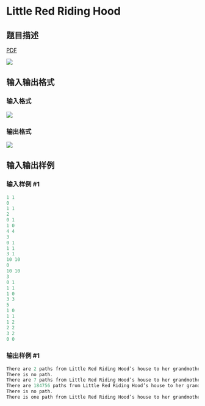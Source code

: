 # Little Red Riding Hood

## 题目描述

[problemUrl]: https://uva.onlinejudge.org/index.php?option=com_onlinejudge&Itemid=8&category=22&page=show_problem&problem=2008

[PDF](https://uva.onlinejudge.org/external/110/p11067.pdf)

![](https://cdn.luogu.com.cn/upload/vjudge_pic/UVA11067/67a18bc3d90976f4bc433fd7ed7fb1d6c15fb813.png)

## 输入输出格式

### 输入格式

![](https://cdn.luogu.com.cn/upload/vjudge_pic/UVA11067/b2c7b52a674237c15956d429df1454dbb765a15f.png)

### 输出格式

![](https://cdn.luogu.com.cn/upload/vjudge_pic/UVA11067/740c09347355489c0d06c933796cdb79e60ffd17.png)

## 输入输出样例

### 输入样例 #1

```cpp
1 1
0
1 1
2
0 1
1 0
4 4
3
0 1
1 1
3 1
10 10
0
10 10
3
0 1
1 1
1 0
3 3
5
1 0
1 1
1 2
2 2
3 2
0 0
```


### 输出样例 #1

```cpp
There are 2 paths from Little Red Riding Hood’s house to her grandmother’s house.
There is no path.
There are 7 paths from Little Red Riding Hood’s house to her grandmother’s house.
There are 184756 paths from Little Red Riding Hood’s house to her grandmother’s house.
There is no path.
There is one path from Little Red Riding Hood’s house to her grandmother’s house.
```


